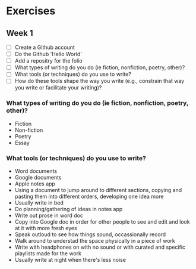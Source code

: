 # Exercises

## Week 1

- [ ] Create a Github account
- [ ] Do the Github 'Hello World'
- [ ] Add a repositry for the folio
- [ ] What types of writing do you do (ie fiction, nonfiction, poetry, other)?
- [ ] What tools (or techniques) do you use to write?
- [ ] How do these tools shape the way you write (e.g., constrain that way you write or facilitate your writing)?

### What types of writing do you do (ie fiction, nonfiction, poetry, other)?

- Fiction
- Non-fiction
- Poetry
- Essay

### What tools (or techniques) do you use to write?

- Word documents
- Google documents
- Apple notes app
- Using a document to jump around to different sections, copying and pasting them into different orders, developing one idea more
- Usually write in bed
- Do planning/gathering of ideas in notes app
- Write out prose in word doc
- Copy into Google doc in order for other people to see and edit and look at it with more fresh eyes
- Speak outloud to see how things sound, occassionally record
- Walk around to understad the space physically in a piece of work
- Write with headphones on with no sound or with curated and specific playlists made for the work
- Usually write at night when there's less noise

